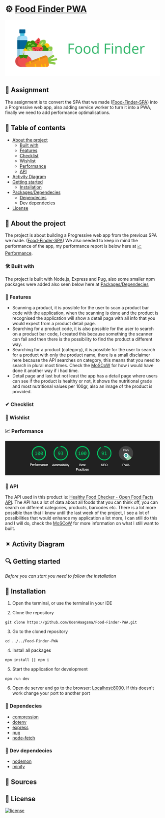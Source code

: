
# ⚙ [Food Finder PWA](https://healthyfoodfinderpwa.herokuapp.com/)
![Food Finder PWA Logo](./readme-images/Logo.png)

## 📂 Assignment
The assignment is to convert the SPA that we made ([Food-Finder-SPA](https://github.com/KoenHaagsma/Food-Finder-SPA)) into a Progressive web app, also adding service worker to turn it into a PWA, finally we need to add performance optimalisations.

## 🧾 Table of contents
-   [About the project](##About-the-project)
      * [Built with](###Built-with)
      * [Features](###Features)
      * [Checklist](###Checklist)
      * [Wishlist](###Wishlist)
      * [Performance](###Performance)
      * [API](###API)
-   [Activity Diagram](##Activity-Diagram)
-   [Getting started](##Getting-started)
      * [Installation](##Installation)
-   [Packages/Dependecies](##Packages/dependecies)
      * [Dependecies](##Dependecies)
      * [Dev dependecies](##Dev-dependecies)
-   [License](##License)

## 📖 About the project
The project is about building a Progressive web app from the previous SPA we made. ([Food-Finder-SPA](https://github.com/KoenHaagsma/Food-Finder-SPA)) We also needed to keep in mind the performance of the app, my performance report is below here at [📈 Performance](###Performance).

### 🛠 Built with
The project is built with Node.js, Express and Pug, also some smaller npm packages were added also seen below here at [Packages/Dependecies](##Packages/dependecies)

### 🌟 Features
- Scanning a product, it is possible for the user to scan a product bar code with the application, when the scanning is done and the product is recognised the application will show a detail paga with all info that you would expect from a product detail page.
- Searching for a product code, it is also possible for the user to search on a product bar code, I created this because something the scanner can fail and then there is the possibility to find the product a different way.
- Searching for a product (category), it is possible for the user to search for a product with only the product name, there is a small disclaimer here because the API searches on category, this means that you need to search in plural most times. Check the [MoSCoW](###MoSCoW) for how i would have done it another way if i had time.
- Detail page and last but not least the app has a detail page where users can see if the product is healthy or not, it shows the nutritional grade and most nutritional values per 100gr, also an image of the product is provided.

### ✔ Checklist

### 🔮 Wishlist

### 📈 Performance
![Lighthouse performance report](./readme-images/lighthouse_performance.PNG)

### 🔁 API
The API used in this product is: [Healthy Food Checker - Open Food Facts API](https://world.openfoodfacts.org/files/api-documentation.html). The API has a lot of data about all foods that you can think off, you can search on different categories, products, barcodes etc.
There is a lot more possible than that I knew until the last week of the project, I see a lot of possibilities that would enhance my application a lot more, I can still do this and I will do, check the [MoSCoW](###MoSCoW) for more information on what I still want to built.

## ✴ Activity Diagram

## 🔍 Getting started
*Before you can start you need to follow the installation*

## 🔨 Installation
1. Open the terminal, or use the terminal in your IDE

2. Clone the repository
```
git clone https://github.com/KoenHaagsma/Food-Finder-PWA.git
```
3. Go to the cloned repository
```
cd ../../Food-Finder-PWA
```
4. Install all packages
```
npm install || npm i
```
5. Start the application for development
```
npm run dev
```
6. Open de server and go to the browser: [Localhost:8000](http://localhost:8000/). If this doesn't work change your port to another port

### 🧱 Dependecies
- [compression](https://www.npmjs.com/package/compression)
- [dotenv](https://www.npmjs.com/package/dotenv)
- [express](https://www.npmjs.com/package/express)
- [pug](https://www.npmjs.com/package/pug)
- [node-fetch](https://www.npmjs.com/package/node-fetch)

### 🧱 Dev dependecies
- [nodemon](https://www.npmjs.com/package/nodemon)
- [minify](https://www.npmjs.com/package/minify)


## 📑 Sources

## 🔖 License
[![license](https://img.shields.io/github/license/DAVFoundation/captain-n3m0.svg?style=flat-square)]()

